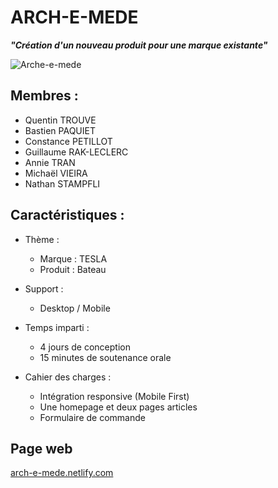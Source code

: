 # ARCH-E-MEDE

 ___"Création d'un nouveau produit pour une marque existante"___
 
 ![Arche-e-mede](src/img/Gif/archemede.gif)

## Membres :
  - Quentin TROUVE
  - Bastien PAQUIET
  - Constance PETILLOT
  - Guillaume RAK-LECLERC
  - Annie TRAN
  - Michaël VIEIRA
  - Nathan STAMPFLI
  
## Caractéristiques :

- Thème : 
  - Marque : TESLA
  - Produit : Bateau
  
- Support : 
  - Desktop / Mobile

- Temps imparti : 
  - 4 jours de conception
  - 15 minutes de soutenance orale
  
- Cahier des charges :
  - Intégration responsive (Mobile First)
  - Une homepage et deux pages articles
  - Formulaire de commande

## Page web 
[arch-e-mede.netlify.com](https://arch-e-mede.netlify.app/)
